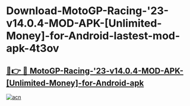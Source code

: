 # Download-MotoGP-Racing-'23-v14.0.4-MOD-APK-[Unlimited-Money]-for-Android-lastest-mod-apk-4t3ov

<h2><a href="https://apkcomod.com?title=MotoGP-Racing-'23-v14.0.4-MOD-APK-[Unlimited-Money]-for-Android">🔗👉 🔴 MotoGP-Racing-'23-v14.0.4-MOD-APK-[Unlimited-Money]-for-Android-apk </a></h2>

[![acn](https://github.com/user-attachments/assets/0f9c940e-d8b0-45ae-aac7-cd30a18b3e1c)](https://apkcomod.com?title=MotoGP-Racing-'23-v14.0.4-MOD-APK-[Unlimited-Money]-for-Android)
